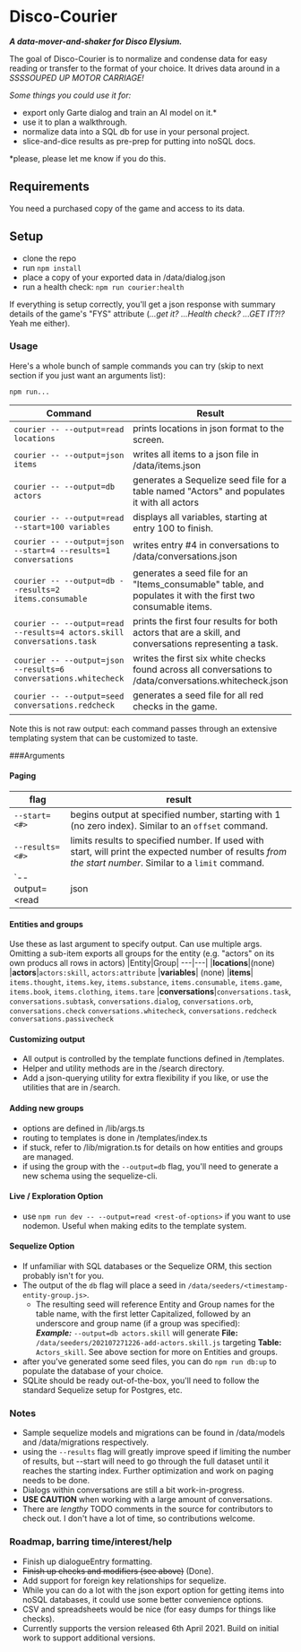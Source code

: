 # Disco-Courier

_**A data-mover-and-shaker for Disco Elysium.**_

The goal of Disco-Courier is to normalize and condense data for easy reading or transfer to the format of your choice. It drives data around in a _SSSSOUPED UP MOTOR CARRIAGE!_

_Some things you could use it for:_

- export only Garte dialog and train an AI model on it.\*
- use it to plan a walkthrough.
- normalize data into a SQL db for use in your personal project.
- slice-and-dice results as pre-prep for putting into noSQL docs.

\*please, please let me know if you do this.

## Requirements

You need a purchased copy of the game and access to its data.

## Setup

- clone the repo
- run `npm install`
- place a copy of your exported data in /data/dialog.json
- run a health check: `npm run courier:health`

If everything is setup correctly, you'll get a json response with summary details of the game's "FYS" attribute (_...get it? ...Health check? ...GET IT?!?_ Yeah me either).

### Usage

Here's a whole bunch of sample commands you can try (skip to next section if you just want an arguments list):

`npm run...`

| Command                                                                | Result                                                                                                       |
| ---------------------------------------------------------------------- | ------------------------------------------------------------------------------------------------------------ |
| `courier -- --output=read locations`                                   | prints locations in json format to the screen.                                                               |
| `courier -- --output=json items`                                       | writes all items to a json file in /data/items.json                                                          |
| `courier -- --output=db actors`                                        | generates a Sequelize seed file for a table named "Actors" and populates it with all actors                  |
| `courier -- --output=read --start=100 variables`                       | displays all variables, starting at entry 100 to finish.                                                     |
| `courier -- --output=json --start=4 --results=1 conversations`         | writes entry #4 in conversations to /data/conversations.json                                                 |
| `courier -- --output=db --results=2 items.consumable`                  | generates a seed file for an "Items_consumable" table, and populates it with the first two consumable items. |
| `courier -- --output=read --results=4 actors.skill conversations.task` | prints the first four results for both actors that are a skill, and conversations representing a task.       |
| `courier -- --output=json --results=6 conversations.whitecheck`        | writes the first six white checks found across all conversations to /data/conversations.whitecheck.json      |
| `courier -- --output=seed conversations.redcheck`                      | generates a seed file for all red checks in the game.                                                        |

Note this is not raw output: each command passes through an extensive templating system that can be customized to taste.

###Arguments

#### Paging

| flag                      | result                                                                                                                                                                                                                            |
| ------------------------- | --------------------------------------------------------------------------------------------------------------------------------------------------------------------------------------------------------------------------------- |
| `--start=<#>`             | begins output at specified number, starting with 1 (no zero index). Similar to an `offset` command.                                                                                                                               |
| `--results=<#>`           | limits results to specified number. If used with start, will print the expected number of results _from the start number_. Similar to a `limit` command.                                                                          |
| `--output=<read|json|db>` | The `read` option prints results to your terminal. The `json` option writes the results to an "entity.group.json" file. The `db` option generates a sequelize seed file (see the Sequelize seed section for more on this option). |

#### Entities and groups

Use these as last argument to specify output. Can use multiple args.
Omitting a sub-item exports all groups for the entity (e.g. "actors" on its own producs all rows in actors)
|Entity|Group|
---|---|
|**locations**|(none)
|**actors**|`actors:skill`, `actors:attribute`
|**variables**| (none)
|**items**| `items.thought`, `items.key`, `items.substance`, `items.consumable`, `items.game`, `items.book`, `items.clothing`, `items.tare`
|**conversations**|`conversations.task`, `conversations.subtask`, `conversations.dialog`, `conversations.orb`, `conversations.check` `conversations.whitecheck`, `conversations.redcheck` `conversations.passivecheck`

#### Customizing output

- All output is controlled by the template functions defined in /templates.
- Helper and utility methods are in the /search directory.
- Add a json-querying utility for extra flexibility if you like, or use the utilities that are in /search.

#### Adding new groups

- options are defined in /lib/args.ts
- routing to templates is done in /templates/index.ts
- if stuck, refer to /lib/migration.ts for details on how entities and groups are managed.
- if using the group with the `--output=db` flag, you'll need to generate a new schema using the sequelize-cli.

#### Live / Exploration Option

- use `npm run dev -- --output=read <rest-of-options>` if you want to use nodemon. Useful when making edits to the template system.

#### Sequelize Option

- If unfamiliar with SQL databases or the Sequelize ORM, this section probably isn't for you.
- The output of the `db` flag will place a seed in `/data/seeders/<timestamp-entity-group.js>`.
  - The resulting seed will reference Entity and Group names for the table name, with the first letter Capitalized, followed by an underscore and group name (if a group was specified):
    <br>
    _**Example:**_ `--output=db actors.skill` will generate **File:** `/data/seeders/202107271226-add-actors.skill.js` targeting **Table:** `Actors_skill`. See above section for more on Entities and groups.
    <br>
- after you've generated some seed files, you can do `npm run db:up` to populate the database of your choice.
- SQLite should be ready out-of-the-box, you'll need to follow the standard Sequelize setup for Postgres, etc.

### Notes

- Sample sequelize models and migrations can be found in /data/models and /data/migrations respectively.
- using the `--results` flag will greatly improve speed if limiting the number of results, but --start will need to go through the full dataset until it reaches the starting index. Further optimization and work on paging needs to be done.
- Dialogs within conversations are still a bit work-in-progress.
- **USE CAUTION** when working with a large amount of conversations.
- There are _lengthy_ TODO comments in the source for contributors to check out. I don't have a lot of time, so contributions welcome.

### Roadmap, barring time/interest/help

- Finish up dialogueEntry formatting.
- ~~Finish up checks and modifiers (see above)~~ (Done).
- Add support for foreign key relationships for sequelize.
- While you can do a lot with the json export option for getting items into noSQL databases, it could use some better convenience options.
- CSV and spreadsheets would be nice (for easy dumps for things like checks).
- Currently supports the version released 6th April 2021. Build on initial work to support additional versions.
